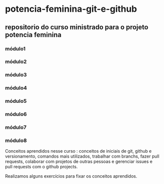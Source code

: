 # potencia-feminina-git-e-github
## repositorio do curso ministrado para o projeto potencia feminina

### módulo1
### módulo2
### módulo3
### módulo4
### módulo5
### módulo6
### módulo7
### módulo8

Conceitos aprendidos nesse curso : conceitos de iniciais de git, github e versionamento, comandos mais utilizados, trabalhar com branchs, fazer pull requests, colaborar com projetos de outras pessoas e gerenciar issues e pull requests com o github projects.

Realizamos alguns exercícios para fixar os conceitos aprendidos.
